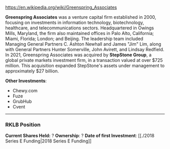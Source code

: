 https://en.wikipedia.org/wiki/Greenspring_Associates

**Greenspring Associates** was a venture capital firm established in 2000, focusing on investments in information technology, biotechnology, healthcare, and telecommunications sectors. Headquartered in Owings Mills, Maryland, the firm also maintained offices in Palo Alto, California; Miami, Florida; London; and Beijing. The leadership team included Managing General Partners C. Ashton Newhall and James "Jim" Lim, along with General Partners Hunter Somerville, John Avirett, and Lindsay Redfield. In 2021, Greenspring Associates was acquired by **StepStone Group**, a global private markets investment firm, in a transaction valued at over $725 million. This acquisition expanded StepStone's assets under management to approximately $27 billion.

**Other Investments**: 
-  Chewy.com
-  Fuze
-  GrubHub
-  Cvent

----
### RKLB Position

**Current Shares Held:** ?
**Ownership**: ?
**Date of first Investment**: [[./2018 Series E Funding|2018 Series E Funding]]


